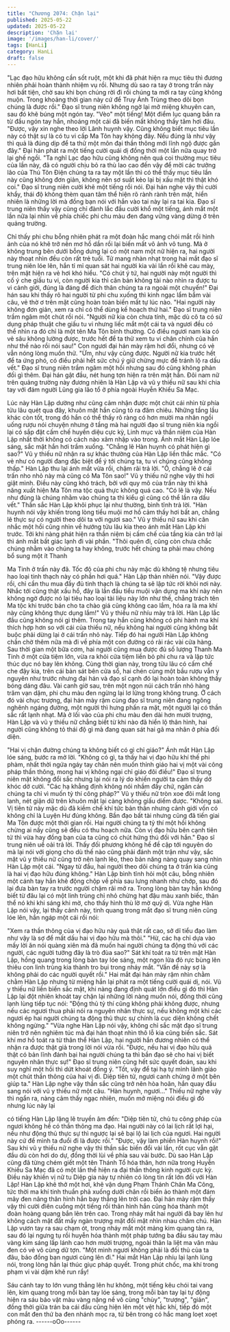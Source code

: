```yaml
---
title: "Chương 2074: Chặn lại"
published: 2025-05-22
updated: 2025-05-22
description: 'Chặn lại'
image: '/images/han-li/cover/'
tags: [HanLi]
category: HanLi
draft: false
---
```


"Lạc đạo hữu không cần sốt ruột, một khi đã phát hiện ra mục tiêu
thì đương nhiên phải hoàn thành nhiệm vụ rồi. Nhưng dù sao ra
tay ở trong trấn này hơi bất tiện, chờ sau khi bọn chúng rời đi rồi
chúng ta mới ra tay cũng không muộn. Trong khoảng thời gian
này cứ để Truy Ảnh Trùng theo dõi bọn chúng là được rồi." Đạo sĩ
trung niên không ngờ lại mở miệng khuyên can, sau đó khẽ búng
một ngón tay.
"Vèo" một tiếng!
Một điểm lục quang bắn ra từ đầu ngón tay hắn, nhoáng một cái
đã biến mất không thấy tăm hơi đâu.
"Được, vậy xin nghe theo lời Lãnh huynh vậy. Cũng không biết
mục tiêu lần này có thật sự là có tu vi cấp Ma Tôn hay không đây.
Nếu đúng là như vậy thì quả là đúng dịp để ta thử một môn đại
thần thông mới lĩnh ngộ được gần đây." Đại hán phát ra một tiếng
cười quái dị đồng thời một lần nữa quay trở lại ghế ngồi.
"Ta nghĩ Lạc đạo hữu cũng không nên quá coi thường mục tiêu
của lần này, đã có người chịu bỏ ra thù lao cao đến vậy để mời
các trưởng lão của Thú Tôn Điện chúng ta ra tay một lần thì có
thể thấy mục tiêu lần này cũng không đơn giản, không nên sơ
suất kẻo lại bị xấu mặt thì thật khó coi." Đạo sĩ trung niên cười
khẽ một tiếng rồi nói.
Đại hán nghe vậy thì cười khẩy, thái độ không thèm quan tâm thể
hiện rõ rành rành trên mặt, hiển nhiên là những lời mà đồng bạn
nói với hắn vào tai này lại ra tai kia.
Đạo sĩ trung niên thấy vậy cũng chỉ đành lắc đầu cười khổ một
tiếng, ánh mắt một lần nữa lại nhìn về phía chiếc phi chu màu đen
đang vững vàng dừng ở trên quảng trường.

Chỉ thấy phi chu bỗng nhiên phát ra một đoàn hắc mang chói mắt
rồi hình ảnh của nó khẽ trở nên mơ hồ dần rồi lại biến mất vô ảnh
vô tung.
Mà ở không trung bên dưới bỗng dưng lại có một nam một nữ
hiện ra, hai người này thoạt nhìn đều còn rất trẻ tuổi.
Tử mang nhàn nhạt trong hai mắt đạo sĩ trung niên lóe lên, hắn tỉ
mỉ quan sát hai người kia vài lần rồi khẽ cau mày, trên mặt hiện ra
vẻ hơi khó hiểu.
"Có chút ý tứ, hai người này một người thì cố ý che giấu tu vi, còn
người kia thì căn bản không tài nào nhìn ra được tu vi cảnh giới,
đúng là đáng để đích thân chúng ta ra ngoài một chuyến!" Đại hán
sau khi thấy rõ hai người từ phi chu xuống thì kinh ngạc lẩm bẩm
vài câu, vẻ thờ ơ trên mặt cũng hoàn toàn biến mất tự lúc nào.
"Hai người này không đơn giản, xem ra chỉ có thể dùng kế hoạch
thứ hai."
Đạo sĩ trung niên trầm ngâm một chút rồi nói.
"Người nữ kia còn chưa tính, mặc dù cô ta có sử dụng pháp thuật
che giấu tu vi nhưng liếc mắt một cái ta và ngươi đều có thể nhìn
ra đó chỉ là một tên Ma Tôn bình thường. Có điều ngươi nam kia
có vẻ sâu không lường được, trước hết để ta thử xem tu vi chân
chính của hắn như thế nào rồi nói sau!" Con ngươi đại hán mày
rậm hơi đổi, nhưng có vẻ vẫn nóng lòng muốn thử.
"Ừm, như vậy cũng được. Người nữ kia trước hết để ta ứng phó,
có điều phải hết sức chú ý giữ chừng mực để tránh lộ ra dấu vết."
Đạo sĩ trung niên trầm ngâm một hồi nhưng sau đó cũng không
phản đối gì thêm.
Đại hán gật đầu, nét hung tợn hiện ra trên mặt hắn.
Đôi nam nữ trên quảng trường này đương nhiên là Hàn Lập và vũ
y thiếu nữ sau khi chia tay với đám người Lũng gia lão tổ ở phía
ngoài Huyễn Khiếu Sa Mạc.

Lúc này Hàn Lập dường như cũng cảm nhận được một chút cái
nhìn từ phía tửu lâu quét qua đây, khuôn mặt hắn cũng tỏ ra đăm
chiêu.
Những tầng lầu khác còn tốt, trong đó hắn có thể thấy rõ ràng có
hơn mười ma nhân ngồi uống rượu nói chuyện nhưng ở tầng mà
hai người đạo sĩ trung niên kia ngồi lại có sắp đặt cấm chế huyền
diệu cực kỳ, Linh mục và thần niệm của Hàn Lập nhất thời không
có cách nào xâm nhập vào trong.
Ánh mắt Hàn Lập lóe sáng, sắc mặt hắn hơi trầm xuống.
"Chẳng lẽ Hàn huynh có phát hiện gì sao?" Vũ y thiếu nữ nhận ra
sự khác thường của Hàn Lập liền thắc mắc.
"Có vẻ như có người đang đặc biệt để ý tới chúng ta, tu vi chúng
cũng không thấp." Hàn Lập thu lại ánh mắt vừa rồi, chậm rãi trả
lời.
"Ồ, chẳng lẽ ở cái trấn nho nhỏ này mà cũng có Ma Tôn sao!" Vũ
y thiếu nữ nghe vậy thì hơi giật mình.
Điều này cũng khó trách, bởi với quy mô của trấn này thì khả
năng xuất hiện Ma Tôn ma tộc quả thực không quá cao.
"Có lẽ là vậy. Nếu như đúng là chúng nhằm vào chúng ta thì kiểu
gì cũng có thể lần ra dấu vết." Thần sắc Hàn Lập khôi phục lại
như thường, bình tĩnh trả lời.
"Hàn huynh nói vậy khiến trong lòng tiểu muội mơ hồ cảm thấy
hơi bất an, chẳng lẽ thực sự có người theo dõi ta với ngươi sao."
Vũ y thiếu nữ sau khi cân nhắc một hồi cũng nhìn về hướng tửu
lâu kia theo ánh mắt Hàn Lập khi trước.
Tới khi nàng phát hiện ra thần niệm bị cấm chế của tầng kia cản
trở lại thì ánh mắt bất giác lạnh đi vài phần.
"Thôi quên đi, cũng còn chưa chắc chúng nhằm vào chúng ta hay
không, trước hết chúng ta phải mau chóng bổ sung một ít Thanh

Ma Tinh ở trấn này đã. Tốc độ của phi chu này mặc dù không tệ
nhưng tiêu hao loại tinh thạch này có phần hơi quá." Hàn Lập
thản nhiên nói.
"Vậy được rồi, chỉ cần thu mua đầy đủ tinh thạch là chúng ta sẽ
lập tức rời khỏi nơi này. Nhắc tới cũng thật xấu hổ, đây là lần đầu
tiểu muội vận dụng ma khí này nên không ngờ được nó lại tiêu
hao loại tài liệu này lớn như thế, chẳng trách tên Ma tộc khi trước
bán cho ta chào giá cũng không cao lắm, hóa ra là ma khí này
cũng không thực dụng lắm!" Vũ y thiếu nữ nhíu mày trả lời.
Hàn Lập lắc đầu cũng không nói gì thêm. Trong tay hắn cũng
không có phi hành ma khí thích hợp hơn so với cái của thiếu nữ,
nếu không hai người cũng không bắt buộc phải dừng lại ở cái trấn
nhỏ này.
Tiếp đó hai người Hàn Lập không chần chờ thêm nữa mà đi về
phía một con đường có rải rác vài cửa hàng.
Sau thời gian một bữa cơm, hai người cũng mua được đủ số
lượng Thanh Ma Tinh ở một cửa tiệm lớn, vừa ra khỏi cửa tiệm
liền bỏ phi chu ra và lập tức thúc dục nó bay lên không.
Cùng thời gian này, trong tửu lâu có cấm chế che đậy kia, trên cái
bàn sát bên cửa sổ, hai chén cùng một bầu rượu vẫn y nguyên
như trước nhưng đại hán và đạo sĩ cạnh đó lại hoàn toàn không
thấy bóng dáng đâu.
Vài canh giờ sau, trên một ngọn núi cách trấn nhỏ hàng trăm vạn
dặm, phi chu màu đen ngừng lại lơ lửng trong không trung.
Ở cách đó vài chục trượng, đại hán mày rậm cùng đạo sĩ trung
niên đang ngông nghênh ngáng đường, một người thì hưng phấn
ra mặt, một người lại có thần sắc rất lạnh nhạt.
Mà ở lối vào của phi chu màu đen dài hơn mười trượng, Hàn Lập
và vũ y thiếu nữ chẳng biết từ khi nào đã hiển lộ thân hình, hai
người cũng không tỏ thái độ gì mà đang quan sát hai gã ma nhân
ở phía đối diện.

"Hai vị chặn đường chúng ta không biết có gì chỉ giáo?" Ánh mắt
Hàn Lập lóe sáng, bước ra mở lời.
"Không có gì, ta thấy hai vị đạo hữu khí thế phi phàm, nhất thời
ngứa ngáy tay chân nên muốn thỉnh giáo hai vị một vài công pháp
thần thông, mong hai vị không ngại chỉ giáo đôi điều!" Đạo sĩ
trung niên mặt không đổi sắc nhưng lại nói ra lý do khiến người ta
cảm thấy dở khóc dở cười.
"Các hạ khẳng định không nói nhầm đấy chứ, ngăn cản chúng ta
chỉ vì muốn tỷ thí công pháp?" Vũ y thiếu nữ tròn xoe đôi mắt long
lanh, nét giận dữ trên khuôn mặt lại càng không giấu diếm được.
"Không sai. Vị tiên tử này mặc dù đã kiềm chế khí tức bản thân
nhưng cảnh giới vốn có không chỉ là Luyện Hư đúng không. Bần
đạo bất tài nhưng cũng đã tiến giai Ma Tôn được một thời gian rồi.
Hai người chúng ta tỷ thí một hồi không chừng ai nấy cũng sẽ đều
có thu hoạch nữa. Còn vị đạo hữu bên cạnh tiên tử thì vừa hay
đồng bạn của ta cũng có chút hứng thú đối với hắn." Đạo sĩ trung
niên uể oải trả lời.
Thấy đối phương không hề đề cập tới nguyên do mà lại nói với
giọng cho dù thế nào cũng phải đánh một trận như vậy, sắc mặt
vũ y thiếu nữ cũng trở nên lạnh lẽo, theo bản năng nàng quay
sang nhìn Hàn Lập một cái.
"Ngay từ đầu, hai người theo dõi chúng ta ở trấn kia cũng là hai vị
đạo hữu đúng không."
Hàn Lập bình tĩnh hỏi một câu, bỗng nhiên một cánh tay hắn khẽ
động chộp về phía sau lưng nhanh như chớp, sau đó lại đưa bàn
tay ra trước người chậm rãi mở ra.
Trong lòng bàn tay hắn không biết từ đâu lại có một linh trùng chỉ
nhỏ chừng hạt đậu màu xanh biếc, thân thể nó khi khi sáng khi
mờ, cho thấy hình thù lờ mờ quỷ dị.
Vừa nghe Hàn Lập nói vậy, lại thấy cảnh này, tinh quang trong
mắt đạo sĩ trung niên cũng lóe lên, hắn ngáp một cái rồi nói:

"Xem ra thần thông của vị đạo hữu này quả thật rất cao, sở dĩ tiểu
đạo làm như vậy là sợ để mất dấu hai vị đạo hữu mà thôi."
"Hừ, các hạ chỉ dựa vào mấy lời ăn nói quàng xiên mà đã muốn
hai người chúng ta động thủ với các người, các người tưởng đây
là trò đùa sao?" Sát khí toát ra từ trên mặt Hàn Lập, hồng quang
trong lòng bàn tay lóe sáng, một ngọn lửa đỏ rực bùng lên thiêu
con linh trùng kia thành tro bụi trong nháy mắt.
"Vấn đề này sợ là không phải do các người quyết rồi." Hai mắt đại
hán mày rậm nhìn chằm chằm Hàn Lập nhưng từ miệng hắn lại
phát ra một tiếng cười quái dị, nói.
Vũ y thiếu nữ liền biến sắc mặt, khi nàng đang định quát lớn điều
gì đó thì Hàn Lập lại đột nhiên khoát tay chặn lại những lời nàng
muốn nói, đồng thời cũng lạnh lùng tiếp tục nói:
"Động thủ tỷ thí cũng không phải không được, nhưng nếu các
ngươi thua phải nói ra nguyên nhân thực sự, nếu không một khi
các ngươi ép hai người chúng ta động thủ thực sự chính là cục
diện không chết không ngừng."
"Vừa nghe Hàn Lập nói vậy, không chỉ sắc mặt đạo sĩ trung niên
trở nên nghiêm túc mà đại hán thoạt nhìn thô lỗ kia cũng biến sắc.
Sát khí mơ hồ toát ra từ thân thể Hàn Lập, hai người hắn đương
nhiên có thể nhận ra được thật giả trong lời nói vừa rồi.
"Được, nếu hai vị đạo hữu quả thật có bản lĩnh đánh bại hai
người chúng ta thì bần đạo sẽ cho hai vị biết nguyên nhân thực
sự!" Đạo sĩ trung niên cũng hết sức quyết đoán, sau khi suy nghĩ
một hồi thì dứt khoát đồng ý.
"Tốt, vậy để tại hạ tự mình lãnh giáo một chút thần thông của hai
vị đi. Diệp tiên tử, ngươi canh chừng ở một bên giúp ta." Hàn Lập
nghe vậy thần sắc cũng trở nên hòa hoãn, hắn quay đầu sang nói
với vũ y thiếu nữ một câu.
"Hàn huynh, ngươi..." Thiếu nữ nghe vậy thì ngẩn ra, nàng cảm
thấy ngạc nhiên, muốn mở miệng nói điều gì đó nhưng lúc này lại

có tiếng Hàn Lập lặng lẽ truyền âm đến:
"Diệp tiên tử, chủ tu công pháp của ngươi không hề có thần thông
ma đạo. Hai người này có lai lịch rất lợi hại, nếu như động thủ
thực sự thì ngược lại sẽ bại lộ lai lịch của ngươi. Hai người này
cứ để mình ta đuổi đi là được rồi."
"Được, vậy làm phiền Hàn huynh rồi!" Sau khi vũ y thiếu nữ nghe
vậy thì thần sắc biến đổi vài lần, rốt cục vẫn gật đầu dù còn hơi do
dự, đồng thời lùi về phía sau vài bước.
Dù sao Hàn Lập cũng đã từng chém giết một tên Thánh Tổ hóa
thân, hơn nữa trong Huyễn Khiếu Sa Mạc đã có một lần thể hiện
ra đại thần thông kinh người cực kỳ.
Điều này khiến vị nữ tu Diệp gia này tự nhiên có lòng tin rất lớn
đối với Hàn Lập!
Hàn Lập khẽ thở một hơi, khẽ vận dụng Phạm Thánh Chân Ma
Công, tức thời ma khí tinh thuần phả xuống dưới chân rồi biến ảo
thành một đám mây đen nâng thân hình hắn bay thẳng lên trời
cao.
Đại hán mày rậm thấy vậy thì cười điên cuồng một tiếng rồi thân
hình hắn cũng hóa thành một đoàn hoàng quang bắn lên trên cao.
Trong nháy mắt hai người đã bay lên hư không cách mặt đất mấy
ngàn trượng mặt đối mặt nhìn nhau chăm chú.
Hàn Lập vươn tay ra sau chạm ót, trong nháy mắt một mảng kim
quang tản ra, sau đó lại ngưng tụ rồi huyễn hóa thành một pháp
tướng ba đầu sáu tay màu vàng kim sáng lấp lánh cao hơn mười
trượng, ngoài thân la liệt ma văn màu đen có vẻ vô cùng dữ tợn.
"Một mình ngươi không phải là đối thủ của ta đâu, bảo đồng bạn
ngươi cùng lên đi." Hai mắt Hàn Lập nhíu lại lạnh lùng nói, trong
lòng hắn lại thúc giục pháp quyết.
Trong phút chốc, ma khí trong phạm vi vài dặm khẽ run rẩy!

Sáu cánh tay to lớn vung thẳng lên hư không, một tiếng kêu chói
tai vang lên, kim quang trong mỗi bàn tay lóe sáng, trong mỗi bàn
tay lại tự động hiện ra sáu bảo vật màu vàng nặng nề vô cùng
"chùy", "trượng", "giản", đồng thời giữa trán ba cái đầu cũng hiện
lên một vệt hắc khí, tiếp đó một con mắt đen thứ ba đen nhánh
mọc ra, từ bên trong có hắc mang loẹt xoẹt phóng ra.
------oOo------
